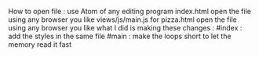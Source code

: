 How to open file :
use Atom of any editing program
index.html
open the file using any browser you like
views/js/main.js for pizza.html
open the file using any browser you like
what I did is making these changes :
#index :
add the styles in the same file
#main :
 make the loops short to let the memory read it fast
